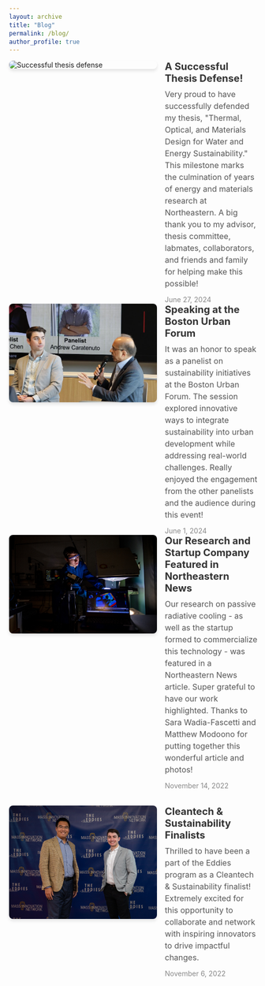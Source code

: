 ```yaml
---
layout: archive
title: "Blog"
permalink: /blog/
author_profile: true
---
```



<!-- Blog Post 3 -->
<div class="blog-post">
  <img src="/images/IMG_0855.png" alt="Successful thesis defense">
  <div class="post-content">
    <h3>A Successful Thesis Defense!</h3>
    <p>
      Very proud to have successfully defended my thesis, "Thermal, Optical, and Materials Design for Water and Energy Sustainability." This milestone marks the culmination of years of energy and materials research at Northeastern. A big thank you to my advisor, thesis committee, labmates, collaborators, and friends and family for helping make this possible!
    </p>
    <small>June 27, 2024</small>
  </div>
</div>


<!-- Blog Post 2 -->
<div class="blog-post">
  <img src="/images/boston_urban_forum_ravi_ramamurti.webp" alt="Speaking at the Boston Urban Forum">
  <div class="post-content">
    <h3>Speaking at the Boston Urban Forum</h3>
    <p>
      It was an honor to speak as a panelist on sustainability initiatives at the Boston Urban Forum. The session explored innovative ways to integrate sustainability into urban development while addressing real-world challenges. Really enjoyed the engagement from the other panelists and the audience during this event!
    </p>
    <small>June 1, 2024</small>
  </div>
</div>

<div class="gallery-blog">
  <!-- Blog Post 1 -->
  <div class="blog-post">
    <img src="/images/neu_4f178x09j.jpeg" alt="Performing solar simulator experiments">
    <div class="post-content">
      <h3>Our Research and Startup Company Featured in Northeastern News</h3>
      <p>
        Our research on passive radiative cooling - as well as the startup formed to commercialize this technology - was featured in a Northeastern News article. Super grateful to have our work highlighted. Thanks to Sara Wadia-Fascetti and Matthew Modoono for putting together this wonderful article and photos!
      </p>
      <small>November 14, 2022</small>
    </div>
  </div>


  <!-- Blog Post 4 -->
  <div class="blog-post">
    <img src="/images/EPD_7280.jpg" alt="Cleantech & Sustainability Finalists">
    <div class="post-content">
      <h3>Cleantech & Sustainability Finalists</h3>
      <p>
        Thrilled to have been a part of the Eddies program as a Cleantech & Sustainability finalist! Extremely excited for this opportunity to collaborate and network with inspiring innovators to drive impactful changes.
      </p>
      <small>November 6, 2022</small>
    </div>
  </div>
</div>




<style>
.gallery-blog {
  display: flex;
  flex-direction: column;
  gap: 32px; /* Space between posts */
}

.blog-post {
  display: flex;
  flex-wrap: wrap;
  gap: 16px;
  align-items: flex-start;
}

.blog-post img {
  flex: 1 1 300px;
  max-width: 300px;
  height: auto;
  border-radius: 8px;
  box-shadow: 0 4px 6px rgba(0, 0, 0, 0.1);
}

.post-content {
  flex: 2 1 calc(100% - 320px);
  max-width: 700px;
}

.post-content h3 {
  margin: 0 0 8px;
  font-size: 20px;
  color: #333;
}

.post-content p {
  margin: 0 0 12px;
  font-size: 16px;
  line-height: 1.5;
  color: #555;
}

.post-content small {
  font-size: 14px;
  color: #888;
}
</style>
